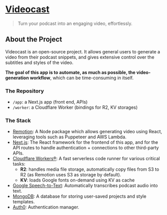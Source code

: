 # [Videocast](https://www.videocast.app)

> Turn your podcast into an engaging video, effortlessly.

## About the Project

Videocast is an open-source project. It allows general users to generate a video from their podcast snippets, and gives extensive control over the subtitles and styles of the video.

**The goal of this app is to automate, as much as possible, the video-generation workflow**, which can be time-consuming in itself.

### The Repository

- `/app`: a Next.js app (front end, APIs)
- `/worker`: a Cloudflare Worker (bindings for R2, KV storages)

### The Stack

- [Remotion](https://www.remotion.dev/): A Node package which allows generating video using React, leveraging tools such as Puppeteer and AWS Lambda.
- [Next.js](https://nextjs.org/): The React framework for the frontend of this app, and for the API routes to handle authentication + connections to other third-party APIs.
- [Cloudflare Workers®](https://workers.cloudflare.com/): A fast serverless code runner for various critical tasks:
  - **R2**: handles media file storage, automatically copy files from S3 to R2 (as Remotion uses S3 as storage by default).
  - **KV**: loads Google fonts on-demand using KV as cache
- [Google Speech-to-Text](https://cloud.google.com/speech-to-text/): Automatically transcribes podcast audio into text.
- [MongoDB](https://www.mongodb.com/): A database for storing user-saved projects and style templates.
- [Auth0](https://auth0.com/): Authentication manager.
